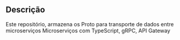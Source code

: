 ## Descrição

Este repositório, armazena os Proto para transporte de dados entre microserviços
Microserviços com TypeScript, gRPC, API Gateway
